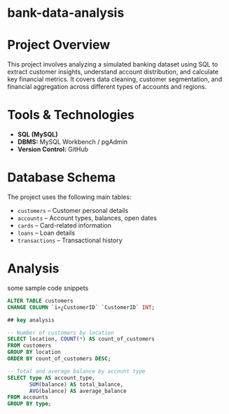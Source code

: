 # bank-data-analysis
 
 # Project Overview
This project involves analyzing a simulated banking dataset using SQL to extract customer insights, understand account distribution, and calculate key financial metrics. It covers data cleaning, customer segmentation, and financial aggregation across different types of accounts and regions.

# Tools & Technologies
- **SQL (MySQL)**
- **DBMS:** MySQL Workbench / pgAdmin
- **Version Control:** GitHub

# Database Schema

The project uses the following main tables:
- `customers` – Customer personal details
- `accounts` – Account types, balances, open dates
- `cards` – Card-related information
- `loans` – Loan details
- `transactions` – Transactional history

# Analysis
some sample code snippets
```sql
ALTER TABLE customers
CHANGE COLUMN `ï»¿CustomerID` `CustomerID` INT;

## key analysis

-- Number of customers by location
SELECT location, COUNT(*) AS count_of_customers
FROM customers
GROUP BY location
ORDER BY count_of_customers DESC;

-- Total and average balance by account type
SELECT type AS account_type, 
       SUM(balance) AS total_balance, 
       AVG(balance) AS average_balance
FROM accounts
GROUP BY type;

